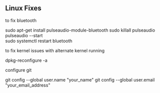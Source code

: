 ## Linux Fixes

to fix bluetooth

sudo apt-get install pulseaudio-module-bluetooth
sudo killall pulseaudio
pulseaudio --start    
sudo systemctl restart bluetooth

to fix kernel issues with alternate kernel running

dpkg-reconfigure -a

configure git

git config --global user.name "your_name"
git config --global user.email "your_email_address"
